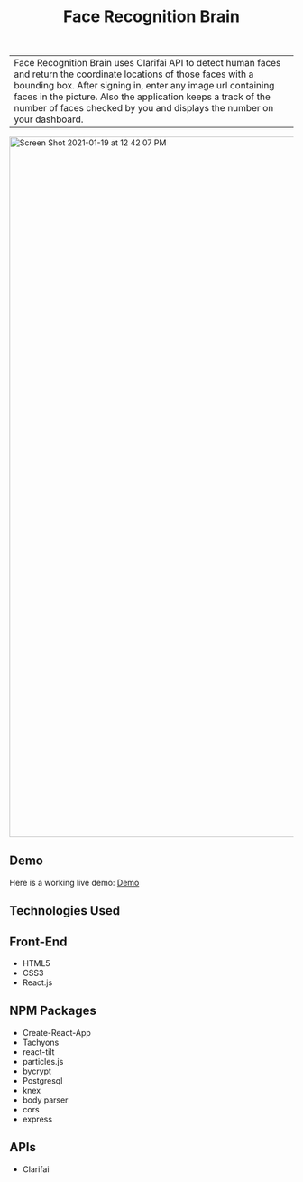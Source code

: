 <h1 align="center"> Face Recognition Brain</h1> <br>

<table>
	<tr>
		<td> Face Recognition Brain uses Clarifai API to detect   
			human faces and return the coordinate locations of those faces with a bounding box. After signing in, enter any image url containing  faces in the picture. Also the application keeps a track of the number of faces checked by you and displays the number on your dashboard.
		</td>
	</tr>
</table>

<img width="1241" alt="Screen Shot 2021-01-19 at 12 42 07 PM" src="https://user-images.githubusercontent.com/23249535/105120034-78ec8b00-5a9f-11eb-95e5-03f0d1623982.png">

## Demo

Here is a working live demo: [Demo](https://facerecognitionbrain10.herokuapp.com/)

## Technologies Used

## Front-End
- HTML5
- CSS3
- React.js

## NPM Packages
- Create-React-App
- Tachyons
- react-tilt
- particles.js
- bycrypt
- Postgresql
- knex
- body parser
- cors
- express

## APIs
- Clarifai

